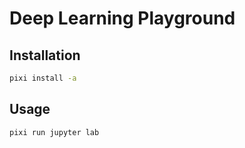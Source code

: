 # Deep Learning Playground

## Installation

```bash
pixi install -a
```

## Usage

```bash
pixi run jupyter lab
```

